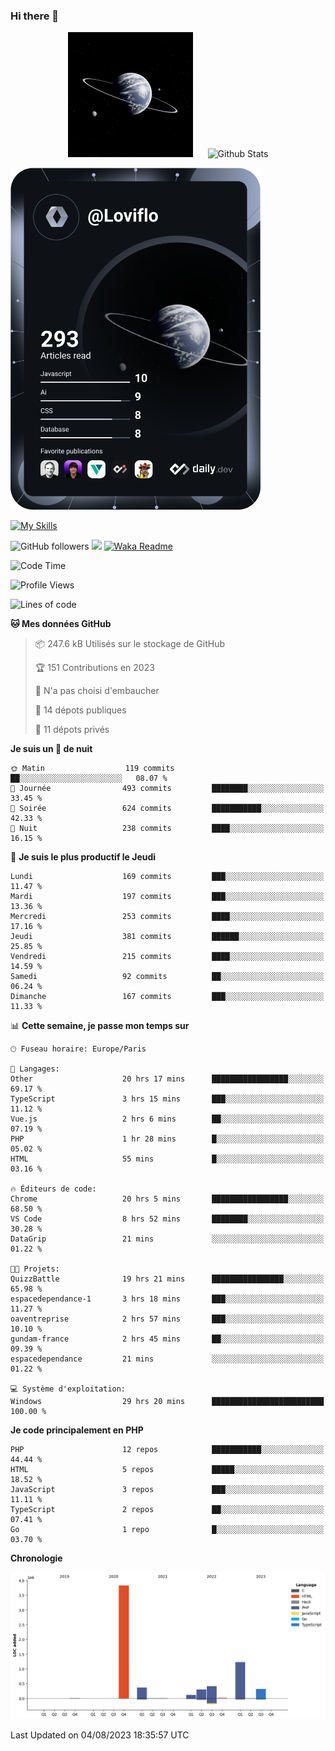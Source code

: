 ### Hi there 👋

<p align="center">
  <img src="https://github.com/Loviflo/Loviflo/blob/main/img/portrait.jpg" alt="Loviflo" height="200" style="margin-right: 20px"/>
  <img src="https://github-readme-stats.vercel.app/api?username=Loviflo&show_icons=true&theme=graywhite" alt="Github Stats" />
</p>

<a href="https://app.daily.dev/loviflo"><img src="https://github.com/loviflo/loviflo/blob/main/devcard.svg" width="400" alt="Loviflo's Dev Card"/></a>


[![My Skills](https://skillicons.dev/icons?i=php,laravel,symfony,mysql,js,ts,html,css,sass,angular,docker,webpack,vscode,figma,git,github,gitlab)](https://skillicons.dev)


![GitHub followers](https://img.shields.io/github/followers/Loviflo?label=Follow&style=social)
![](https://visitor-badge.glitch.me/badge?page_id=Loviflo.Loviflo)
[![Waka Readme](https://github.com/Loviflo/Loviflo/actions/workflows/update-stats.yml/badge.svg)](https://github.com/Loviflo/Loviflo/actions/workflows/update-stats.yml)

<!--START_SECTION:waka-->
![Code Time](http://img.shields.io/badge/Code%20Time-1%2C425%20hrs%2058%20mins-blue)

![Profile Views](http://img.shields.io/badge/Vues%20du%20profil-0-blue)

![Lines of code](https://img.shields.io/badge/Depuis%20Hello%20World%2C%20j%27ai%20%C3%A9crit-6.6%20million%20Lignes%20de%20code-blue)

**🐱 Mes données GitHub** 

> 📦 247.6 kB Utilisés sur le stockage de GitHub 
 > 
> 🏆 151 Contributions en 2023
 > 
> 🚫 N'a pas choisi d'embaucher
 > 
> 📜 14 dépots publiques 
 > 
> 🔑 11 dépots privés 
 > 
**Je suis un 🦉 de nuit** 

```text
🌞 Matin                  119 commits         ██░░░░░░░░░░░░░░░░░░░░░░░   08.07 % 
🌆 Journée                493 commits         ████████░░░░░░░░░░░░░░░░░   33.45 % 
🌃 Soirée                 624 commits         ███████████░░░░░░░░░░░░░░   42.33 % 
🌙 Nuit                   238 commits         ████░░░░░░░░░░░░░░░░░░░░░   16.15 % 
```
📅 **Je suis le plus productif le Jeudi** 

```text
Lundi                    169 commits         ███░░░░░░░░░░░░░░░░░░░░░░   11.47 % 
Mardi                    197 commits         ███░░░░░░░░░░░░░░░░░░░░░░   13.36 % 
Mercredi                 253 commits         ████░░░░░░░░░░░░░░░░░░░░░   17.16 % 
Jeudi                    381 commits         ██████░░░░░░░░░░░░░░░░░░░   25.85 % 
Vendredi                 215 commits         ████░░░░░░░░░░░░░░░░░░░░░   14.59 % 
Samedi                   92 commits          ██░░░░░░░░░░░░░░░░░░░░░░░   06.24 % 
Dimanche                 167 commits         ███░░░░░░░░░░░░░░░░░░░░░░   11.33 % 
```


📊 **Cette semaine, je passe mon temps sur** 

```text
🕑︎ Fuseau horaire: Europe/Paris

💬 Langages: 
Other                    20 hrs 17 mins      █████████████████░░░░░░░░   69.17 % 
TypeScript               3 hrs 15 mins       ███░░░░░░░░░░░░░░░░░░░░░░   11.12 % 
Vue.js                   2 hrs 6 mins        ██░░░░░░░░░░░░░░░░░░░░░░░   07.19 % 
PHP                      1 hr 28 mins        █░░░░░░░░░░░░░░░░░░░░░░░░   05.02 % 
HTML                     55 mins             █░░░░░░░░░░░░░░░░░░░░░░░░   03.16 % 

🔥 Éditeurs de code: 
Chrome                   20 hrs 5 mins       █████████████████░░░░░░░░   68.50 % 
VS Code                  8 hrs 52 mins       ████████░░░░░░░░░░░░░░░░░   30.28 % 
DataGrip                 21 mins             ░░░░░░░░░░░░░░░░░░░░░░░░░   01.22 % 

🐱‍💻 Projets: 
QuizzBattle              19 hrs 21 mins      ████████████████░░░░░░░░░   65.98 % 
espacedependance-1       3 hrs 18 mins       ███░░░░░░░░░░░░░░░░░░░░░░   11.27 % 
oaventreprise            2 hrs 57 mins       ███░░░░░░░░░░░░░░░░░░░░░░   10.10 % 
gundam-france            2 hrs 45 mins       ██░░░░░░░░░░░░░░░░░░░░░░░   09.39 % 
espacedependance         21 mins             ░░░░░░░░░░░░░░░░░░░░░░░░░   01.22 % 

💻 Système d'exploitation: 
Windows                  29 hrs 20 mins      █████████████████████████   100.00 % 
```

**Je code principalement en PHP** 

```text
PHP                      12 repos            ███████████░░░░░░░░░░░░░░   44.44 % 
HTML                     5 repos             █████░░░░░░░░░░░░░░░░░░░░   18.52 % 
JavaScript               3 repos             ███░░░░░░░░░░░░░░░░░░░░░░   11.11 % 
TypeScript               2 repos             ██░░░░░░░░░░░░░░░░░░░░░░░   07.41 % 
Go                       1 repo              █░░░░░░░░░░░░░░░░░░░░░░░░   03.70 % 
```



**Chronologie**

![Lines of Code chart](https://raw.githubusercontent.com/Loviflo/Loviflo/main/assets/bar_graph.png)


 Last Updated on 04/08/2023 18:35:57 UTC
<!--END_SECTION:waka-->
